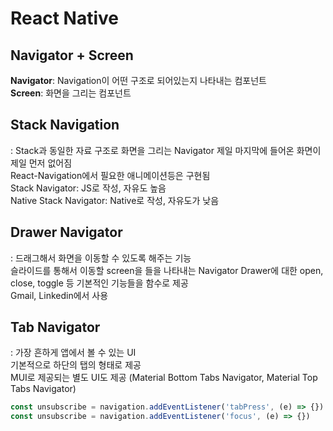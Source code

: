 # React  Native

## Navigator + Screen

**Navigator**: Navigation이 어떤 구조로 되어있는지 나타내는 컴포넌트 <br/>
**Screen**: 화면을 그리는 컴포넌트

## Stack Navigation
: Stack과 동일한 자료 구조로 화면을 그리는 Navigator
제일 마지막에 들어온 화면이 제일 먼저 없어짐<br/>
React-Navigation에서 필요한 애니메이션등은 구현됨<br/>
Stack Navigator: JS로 작성, 자유도 높음<br/>
Native Stack Navigator: Native로 작성, 자유도가 낮음

## Drawer Navigator
: 드래그해서 화면을 이동할 수 있도록 해주는 기능<br/>
슬라이드를 통해서 이동할 screen을 들을 나타내는 Navigator Drawer에 대한 open, close, toggle 등 기본적인 기능들을 함수로 제공
<br/>
Gmail, Linkedin에서 사용

## Tab Navigator
: 가장 흔하게 앱에서 볼 수 있는 UI<br/>
기본적으로 하단의 탭의 형태로 제공<br/>
MUI로 제공되는 별도 UI도 제공
(Material Bottom Tabs Navigator, Material Top Tabs Navigator)

```js
const unsubscribe = navigation.addEventListener('tabPress', (e) => {})
const unsubscribe = navigation.addEventListener('focus', (e) => {})
```
